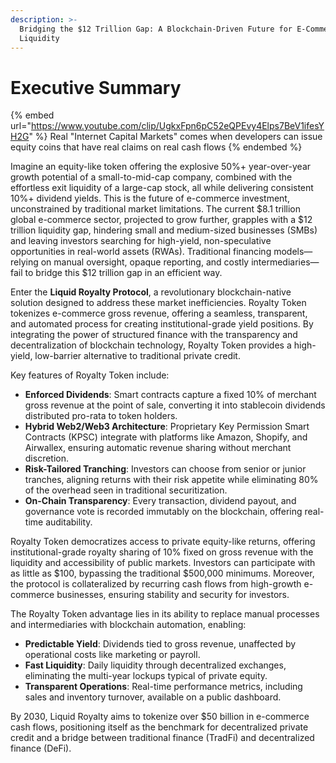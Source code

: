```yaml
---
description: >-
  Bridging the $12 Trillion Gap: A Blockchain-Driven Future for E-Commerce
  Liquidity
---
```


# Executive Summary

{% embed url="https://www.youtube.com/clip/UgkxFpn6pC52eQPEvy4Elps7BeV1ifesYH2G" %}
Real "Internet Capital Markets" comes when developers can issue equity coins that have real claims on real cash flows
{% endembed %}

Imagine an equity-like token offering the explosive 50%+ year-over-year growth potential of a small-to-mid-cap company, combined with the effortless exit liquidity of a large-cap stock, all while delivering consistent 10%+ dividend yields. This is the future of e-commerce investment, unconstrained by traditional market limitations. The current $8.1 trillion global e-commerce sector, projected to grow further, grapples with a $12 trillion liquidity gap, hindering small and medium-sized businesses (SMBs) and leaving investors searching for high-yield, non-speculative opportunities in real-world assets (RWAs). Traditional financing models—relying on manual oversight, opaque reporting, and costly intermediaries—fail to bridge this $12 trillion gap in an efficient way.

Enter the **Liquid Royalty Protocol**, a revolutionary blockchain-native solution designed to address these market inefficiencies. Royalty Token tokenizes e-commerce gross revenue, offering a seamless, transparent, and automated process for creating institutional-grade yield positions. By integrating the power of structured finance with the transparency and decentralization of blockchain technology, Royalty Token provides a high-yield, low-barrier alternative to traditional private credit.

Key features of Royalty Token include:

* **Enforced Dividends**: Smart contracts capture a fixed 10% of merchant gross revenue at the point of sale, converting it into stablecoin dividends distributed pro-rata to token holders.
* **Hybrid Web2/Web3 Architecture**: Proprietary Key Permission Smart Contracts (KPSC) integrate with platforms like Amazon, Shopify, and Airwallex, ensuring automatic revenue sharing without merchant discretion.
* **Risk-Tailored Tranching**: Investors can choose from senior or junior tranches, aligning returns with their risk appetite while eliminating 80% of the overhead seen in traditional securitization.
* **On-Chain Transparency**: Every transaction, dividend payout, and governance vote is recorded immutably on the blockchain, offering real-time auditability.

Royalty Token democratizes access to private equity-like returns, offering institutional-grade royalty sharing of 10% fixed on gross revenue with the liquidity and accessibility of public markets. Investors can participate with as little as $100, bypassing the traditional $500,000 minimums. Moreover, the protocol is collateralized by recurring cash flows from high-growth e-commerce businesses, ensuring stability and security for investors.

The Royalty Token advantage lies in its ability to replace manual processes and intermediaries with blockchain automation, enabling:

* **Predictable Yield**: Dividends tied to gross revenue, unaffected by operational costs like marketing or payroll.
* **Fast Liquidity**: Daily liquidity through decentralized exchanges, eliminating the multi-year lockups typical of private equity.
* **Transparent Operations**: Real-time performance metrics, including sales and inventory turnover, available on a public dashboard.

By 2030, Liquid Royalty aims to tokenize over $50 billion in e-commerce cash flows, positioning itself as the benchmark for decentralized private credit and a bridge between traditional finance (TradFi) and decentralized finance (DeFi).
